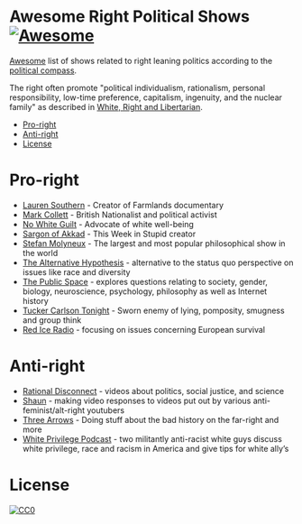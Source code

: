 Awesome Right Political Shows [![Awesome](https://cdn.rawgit.com/sindresorhus/awesome/d7305f38d29fed78fa85652e3a63e154dd8e8829/media/badge.svg)](https://github.com/sindresorhus/awesome)
=============

[Awesome](https://github.com/sindresorhus/awesome) list of shows related to right leaning politics according to the [political compass](https://www.politicalcompass.org/analysis2).

The right often promote "political  individualism,  rationalism,  personal  responsibility,  low-time  preference,  capitalism,  ingenuity,  and  the  nuclear  family" as described in [White, Right and Libertarian](https://www.amazon.com/White-Right-Libertarian-Christopher-Rachels/dp/1979796521).

- [Pro-right](#pro-right)
- [Anti-right](#anti-right)
- [License](#license)

# Pro-right

* [Lauren Southern](https://laurensouthern.net/) - Creator of Farmlands documentary
* [Mark Collett](https://www.youtube.com/channel/UCdf14z6V0MWNeVcbAz0r8wQ) - British Nationalist and political activist
* [No White Guilt](https://www.youtube.com/channel/UCkY8CvV8WQFe87CZGmvuYHA) - Advocate of white well-being
* [Sargon of Akkad](https://www.youtube.com/channel/UC-yewGHQbNFpDrGM0diZOLA) - This Week in Stupid creator
* [Stefan Molyneux](https://www.youtube.com/user/stefbot) - The largest and most popular philosophical show in the world
* [The Alternative Hypothesis](https://www.youtube.com/channel/UC2w1CQqPli4w94-PCg2UvJQ) - alternative to the status quo perspective on issues like race and diversity
* [The Public Space](https://www.youtube.com/playlist?list=PLGWDWheWsAdkGTFn-FnFl9yV-le6O9YVU) - explores questions relating to society, gender, biology, neuroscience, psychology, philosophy as well as Internet history
* [Tucker Carlson Tonight](http://www.foxnews.com/shows/tucker-carlson-tonight.html) - Sworn enemy of lying, pomposity, smugness and group think
* [Red Ice Radio](https://redice.tv/red-ice-radio) - focusing on issues concerning European survival

# Anti-right

* [Rational Disconnect](https://www.youtube.com/channel/UCViO5gRp5Boa6QslAo-gPAQ) - videos about politics, social justice, and science
* [Shaun](https://www.youtube.com/channel/UCJ6o36XL0CpYb6U5dNBiXHQ) - making video responses to videos put out by various anti-feminist/alt-right youtubers
* [Three Arrows](https://www.youtube.com/channel/UCCT8a7d6S6RJUivBgNRsiYg) - Doing stuff about the bad history on the far-right and more
* [White Privilege Podcast](http://interracialjawn.com/category/irjpresents/) - two militantly anti-racist white guys discuss white privilege, race and racism in America and give tips for white ally’s

# License

[![CC0](http://i.creativecommons.org/p/zero/1.0/88x31.png)](http://creativecommons.org/publicdomain/zero/1.0/)

